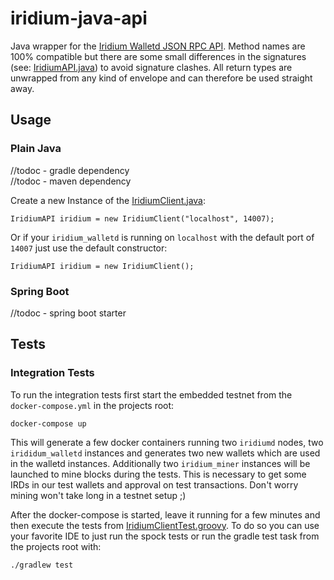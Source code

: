 # iridium-java-api

Java wrapper for the [Iridium Walletd JSON RPC API](https://wiki.ird.cash/iridium_walletd_rpc_call "Iridium Wiki").
Method names are 100% compatible but there are some small differences in the signatures (see: [IridiumAPI.java](src/main/java/cash/ird/walletd/IridiumAPI.java)) to avoid signature clashes.
All return types are unwrapped from any kind of envelope and can therefore be used straight away. 

## Usage

### Plain Java
//todoc - gradle dependency \
//todoc - maven dependency

Create a new Instance of the [IridiumClient.java](src/main/java/cash/ird/walletd/IridiumClient.java):

    IridiumAPI iridium = new IridiumClient("localhost", 14007);
    
Or if your `iridium_walletd` is running on `localhost` with the default port of `14007` just use the default constructor:

    IridiumAPI iridium = new IridiumClient();
    


### Spring Boot
//todoc - spring boot starter

## Tests

### Integration Tests

To run the integration tests first start the embedded testnet from the `docker-compose.yml` in the projects root:

    docker-compose up
    
This will generate a few docker containers running two `iridiumd` nodes, two `irididum_walletd` instances and generates two new wallets which are used in the walletd instances.
Additionally two `iridium_miner` instances will be launched to mine blocks during the tests. This is necessary to get some IRDs in our test wallets and approval on test transactions. Don't worry mining won't take long in a testnet setup ;)

After the docker-compose is started, leave it running for a few minutes and then execute the tests from [IridiumClientTest.groovy](src/test/groovy/cash/ird/walletd/IridiumClientTest.groovy).
To do so you can use your favorite IDE to just run the spock tests or run the gradle test task from the projects root with:

    ./gradlew test
